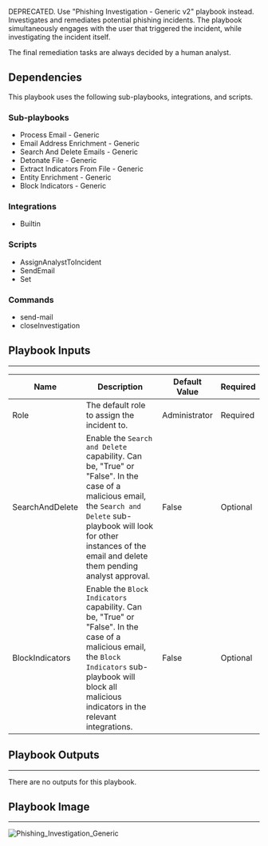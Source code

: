 DEPRECATED. Use "Phishing Investigation - Generic v2" playbook instead. Investigates and remediates potential phishing incidents. The playbook simultaneously engages with the user that triggered the incident, while investigating the incident itself.

The final remediation tasks are always decided by a human analyst.

## Dependencies
This playbook uses the following sub-playbooks, integrations, and scripts.

### Sub-playbooks
* Process Email - Generic
* Email Address Enrichment - Generic
* Search And Delete Emails - Generic
* Detonate File - Generic
* Extract Indicators From File - Generic
* Entity Enrichment - Generic
* Block Indicators - Generic

### Integrations
* Builtin

### Scripts
* AssignAnalystToIncident
* SendEmail
* Set

### Commands
* send-mail
* closeInvestigation

## Playbook Inputs
---

| **Name** | **Description** | **Default Value** | **Required** |
| --- | --- | --- | --- |  
| Role | The default role to assign the incident to. | Administrator | Required |
| SearchAndDelete | Enable the `Search and Delete` capability. Can be, "True" or "False". In the case of a malicious email, the `Search and Delete` sub-playbook will look for other instances of the email and delete them pending analyst approval. | False | Optional |
| BlockIndicators | Enable the `Block Indicators` capability. Can be, "True" or "False". In the case of a malicious email, the `Block Indicators` sub-playbook will block all malicious indicators in the relevant integrations. | False | Optional |

## Playbook Outputs
---
There are no outputs for this playbook.

## Playbook Image
---
![Phishing_Investigation_Generic](https://raw.githubusercontent.com/cvescan/cvescan/1bdd5229392bd86f0cc58265a24df23ee3f7e662/docs/images/playbooks/Phishing_Investigation_Generic.png)
